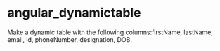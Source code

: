# angular_dynamictable
Make a dynamic table with the following columns:firstName, lastName, email, id, phoneNumber, designation, DOB.
